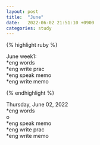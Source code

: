 ```yaml
---
layout: post
title:  "June"
date:   2022-06-02 21:51:10 +0900
categories: study
---
```




{% highlight ruby %}


June week1:  
*eng words  
*eng write prac  
*eng speak memo   
*eng write memo  


{% endhighlight %}



Thursday, June 02, 2022     
*eng words  
o  
*eng speak memo      
*eng write prac  
*eng write memo   




